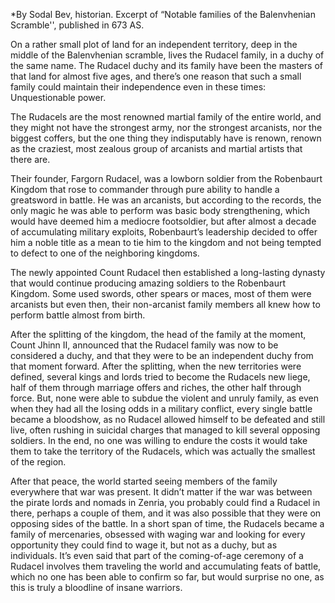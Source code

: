 *By Sodal Bev, historian. Excerpt of “Notable families of the Balenvhenian Scramble'', published in 673 AS. 

On a rather small plot of land for an independent territory, deep in the middle of the Balenvhenian scramble, lives the Rudacel family, in a duchy of the same name. The Rudacel duchy and its family have been the masters of that land for almost five ages, and there’s one reason that such a small family could maintain their independence even in these times: Unquestionable power. 

The Rudacels are the most renowned martial family of the entire world, and they might not have the strongest army, nor the strongest arcanists, nor the biggest coffers, but the one thing they indisputably have is renown, renown as the craziest, most zealous group of arcanists and martial artists that there are. 

Their founder, Fargorn Rudacel, was a lowborn soldier from the Robenbaurt Kingdom that rose to commander through pure ability to handle a greatsword in battle. He was an arcanists, but according to the records, the only magic he was able to perform was basic body strengthening, which would have deemed him a mediocre footsoldier, but after almost a decade of accumulating military exploits, Robenbaurt’s leadership decided to offer him a noble title as a mean to tie him to the kingdom and not being tempted to defect to one of the neighboring kingdoms.

The newly appointed Count Rudacel then established a long-lasting dynasty that would continue producing amazing soldiers to the Robenbaurt Kingdom. Some used swords, other spears or maces, most of them were arcanists but even then, their non-arcanist family members all knew how to perform battle almost from birth. 

After the splitting of the kingdom, the head of the family at the moment, Count Jhinn II, announced that the Rudacel family was now to be considered a duchy, and that they were to be an independent duchy from that moment forward. After the splitting, when the new territories were defined, several kings and lords tried to become the Rudacels new liege, half of them through marriage offers and riches, the other half through force. But, none were able to subdue the violent and unruly family, as even when they had all the losing odds in a military conflict, every single battle became a bloodshow, as no Rudacel allowed himself to be defeated and still live, often rushing in suicidal charges that managed to kill several opposing soldiers. In the end, no one was willing to endure the costs it would take them to take the territory of the Rudacels, which was actually the smallest of the region. 

After that peace, the world started seeing members of the family everywhere that war was present. It didn’t matter if the war was between the pirate lords and nomads in Zenria, you probably could find a Rudacel in there, perhaps a couple of them, and it was also possible that they were on opposing sides of the battle. In a short span of time, the Rudacels became a family of mercenaries, obsessed with waging war and looking for every opportunity they could find to wage it, but not as a duchy, but as individuals. It’s even said that part of the coming-of-age ceremony of a Rudacel involves them traveling the world and accumulating feats of battle, which no one has been able to confirm so far, but would surprise no one, as this is truly a bloodline of insane warriors.
